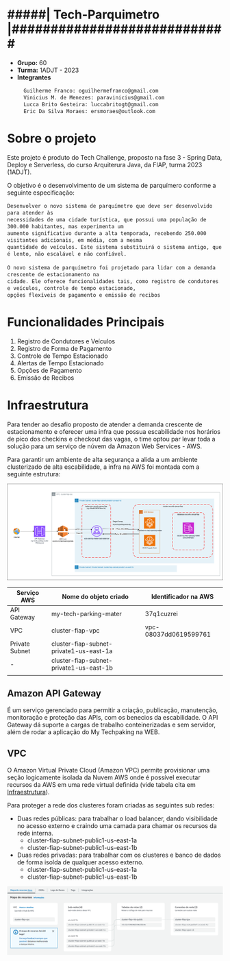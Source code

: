 # #####| Tech-Parquimetro |############################

* **Grupo:** 60
* **Turma:** 1ADJT - 2023
* **Integrantes**
  ```
    Guilherme Franco: oguilhermefranco@gmail.com
    Vinicius M. de Menezes: paravinicius@gmail.com
    Lucca Brito Gesteira: luccabritogt@gmail.com
    Eric Da Silva Moraes: ersmoraes@outlook.com
  ```

# Sobre o projeto

Este projeto é produto do Tech Challenge, proposto na fase 3 - Spring Data, Deploy e Serverless, do curso
Arquiterura Java, da FIAP, turma 2023 (1ADJT).

O objetivo é o desenvolvimento de um sistema de parquímero conforme a seguinte especificação:
```
Desenvolver o novo sistema de parquímetro que deve ser desenvolvido para atender às 
necessidades de uma cidade turística, que possui uma população de 300.000 habitantes, mas experimenta um 
aumento significativo durante a alta temporada, recebendo 250.000 visitantes adicionais, em média, com a mesma 
quantidade de veículos. Este sistema substituirá o sistema antigo, que é lento, não escalável e não confiável.

O novo sistema de parquímetro foi projetado para lidar com a demanda crescente de estacionamento na 
cidade. Ele oferece funcionalidades tais, como registro de condutores e veículos, controle de tempo estacionado, 
opções flexíveis de pagamento e emissão de recibos
```


# Funcionalidades Principais

1. Registro de Condutores e Veículos
2. Registro de Forma de Pagamento
3. Controle de Tempo Estacionado
4. Alertas de Tempo Estacionado
5. Opções de Pagamento
6. Emissão de Recibos

# Infraestrutura

Para tender ao desafio proposto de atender a demanda crescente de estacionamento e oferecer uma infra que possua
escabilidade nos horários de pico dos checkins e checkout das vagas, o time optou par levar toda a solução para um
serviço de núvem da Amazon Web Services - AWS.

Para garantir um ambiente de alta segurança a alida a um ambiente clusterizado de alta escabilidade, a infra na AWS foi
montada com a seguinte estrutura:

![Infra_AWS_my-tech-parking-meter.png](src%2Fmain%2Fresources%2Fdocumentation%2FInfra_AWS_my-tech-parking-meter.png "Digrama da Infra na AWS")

| Serviço AWS    | Nome do objeto criado                   | Identificador na AWS   |
|----------------|-----------------------------------------|------------------------|
| API Gateway    | my-tech-parking-mater                   | 37q1cuzrei             |
| VPC            | cluster-fiap-vpc                        | vpc-08037dd0619599761  |
| Private Subnet | cluster-fiap-subnet-private1-us-east-1a |                        |
| -              | cluster-fiap-subnet-private1-us-east-1b |                        |
|                |                                         |                        |

## Amazon API Gateway
É um serviço gerenciado para permitir a criação, publicação, manutenção, monitoração e proteção das APIs, com os
benecios da escabilidade. O API Gateway dá suporte a cargas de trabalho conteinerizadas e sem servidor, além de
rodar a aplicação do My Techpaking na WEB.

## VPC
O Amazon Virtual Private Cloud (Amazon VPC) permite provisionar uma seção logicamente isolada da Nuvem AWS onde é
possível executar recursos da AWS em uma rede virtual definida (vide tabela cita em [Infraestrutura](#infraestrutura)).

Para proteger a rede dos clusteres foram criadas as seguintes sub redes:

* Duas redes públicas: para trabalhar o load balancer, dando visibilidade no acesso externo e craindo uma camada para
chamar os recursos da rede interna.
  * cluster-fiap-subnet-public1-us-east-1a
  * cluster-fiap-subnet-public1-us-east-1b
* Duas redes privadas: para trabalhar com os clusteres e banco de dados de forma isolda de qualquer acesso externo.
  * cluster-fiap-subnet-public1-us-east-1a
  * cluster-fiap-subnet-public1-us-east-1b

![AWS_Mapa_Rede.PNG](src%2Fmain%2Fresources%2Fdocumentation%2FAWS_Mapa_Rede.PNG "Mada da rede na AWS")
